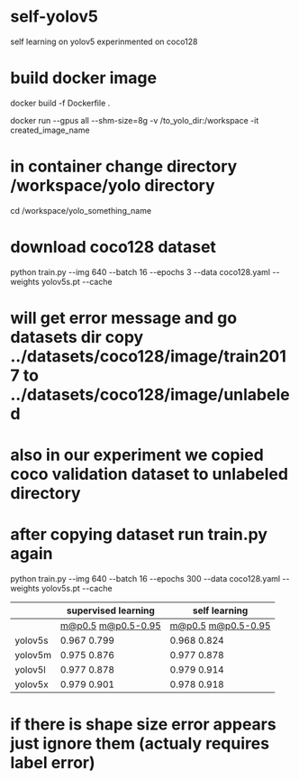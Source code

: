 # self-yolov5
self learning on yolov5 experinmented on coco128


# build docker image
docker build -f Dockerfile .

docker run --gpus all --shm-size=8g -v /to_yolo_dir:/workspace -it created_image_name
# in container change directory /workspace/yolo directory 
cd /workspace/yolo_something_name
# download coco128 dataset
python train.py --img 640 --batch 16 --epochs 3 --data coco128.yaml --weights yolov5s.pt --cache
# will get error message and go datasets dir copy ../datasets/coco128/image/train2017 to ../datasets/coco128/image/unlabeled
# also in our experiment we copied coco validation dataset to unlabeled directory

# after copying dataset run train.py again
python train.py --img 640 --batch 16 --epochs 300 --data coco128.yaml --weights yolov5s.pt --cache

|         	| supervised learning 	| self learning       	|
|---------	|---------------------	|---------------------	|
|         	| m@p0.5  m@p0.5-0.95 	| m@p0.5  m@p0.5-0.95 	|
| yolov5s 	| 0.967   0.799       	| 0.968   0.824       	|
| yolov5m 	| 0.975   0.876       	| 0.977   0.878       	|
| yolov5l 	| 0.977   0.878       	| 0.979   0.914       	|
| yolov5x 	| 0.979   0.901       	| 0.978   0.918       	|

# if there is shape size error appears just ignore them (actualy requires label error)